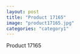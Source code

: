 ```yaml
---
layout: post
title: "Product 17165"
image: "product17165.jpg"
categories: "category1"
---
```

Product 17165
